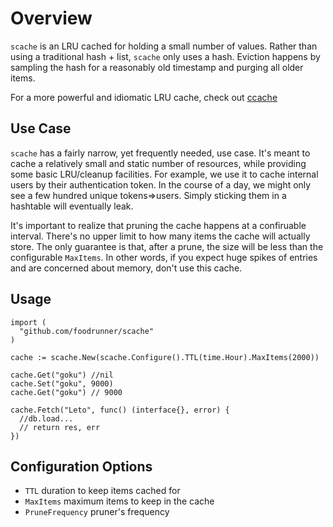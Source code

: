 # Overview
`scache` is an LRU cached for holding a small number of values. Rather than using a traditional hash + list, `scache` only uses a hash. Eviction happens by sampling the hash for a reasonably old timestamp and purging all older items.

For a more powerful and idiomatic LRU cache, check out [ccache](https://github.com/karlseguin/ccache)

## Use Case
`scache` has a fairly narrow, yet frequently needed, use case. It's meant to cache a relatively
small and static number of resources, while providing some basic LRU/cleanup facilities. For example, we use it to cache internal users by their authentication token. In the course of a day, we might only see a few hundred unique tokens=>users. Simply sticking them in a hashtable will eventually leak.

It's important to realize that pruning the cache happens at a confiruable interval. There's no upper limit to how many items the cache will actually store. The only guarantee is that, after a prune, the size will be less than the configurable `MaxItems`. In other words, if you expect huge spikes of entries and are concerned about memory, don't use this cache.

## Usage

    import (
      "github.com/foodrunner/scache"
    )

    cache := scache.New(scache.Configure().TTL(time.Hour).MaxItems(2000))

    cache.Get("goku") //nil
    cache.Set("goku", 9000)
    cache.Get("goku") // 9000

    cache.Fetch("Leto", func() (interface{}, error) {
      //db.load...
      // return res, err
    })


## Configuration Options
- `TTL` duration to keep items cached for
- `MaxItems` maximum items to keep in the cache
- `PruneFrequency` pruner's frequency
